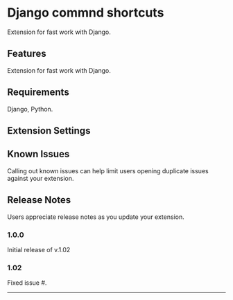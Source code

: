 # Django commnd shortcuts

Extension for fast work with Django.

## Features

Extension for fast work with Django.

## Requirements

Django, Python.

## Extension Settings

## Known Issues

Calling out known issues can help limit users opening duplicate issues against your extension.

## Release Notes

Users appreciate release notes as you update your extension.

### 1.0.0

Initial release of v.1.02

### 1.02

Fixed issue #.

-----------------------------------------------------------------------------------------------------------